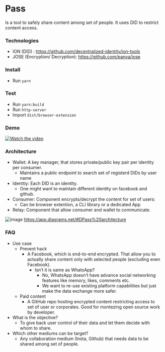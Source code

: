 # Pass

Is a tool to safely share content among set of people. It uses DID to restrict content access.

### Technologies
* ION (DID) : https://github.com/decentralized-identity/ion-tools
* JOSE (Encryption/ Decryption): https://github.com/panva/jose

### Install

- Run `yarn`

### Test

- Run `yarn:build`
- Run `http-server`
- Import `dist/browser-extension`

### Demo

[![Watch the video](https://user-images.githubusercontent.com/4686410/148703377-75cf29a9-49d2-46e2-8728-02ea954b0ced.png)](https://drive.google.com/file/d/1aa7MP4kAgimkCQofe3Y4XezseBSbJH5b/view?usp=sharing)

### Architecture
- Wallet: A key manager, that stores private/public key pair per identity per consumer.
  - Maintains a public endpoint to search set of registerd DIDs by user name   
- Identtiy: Each DID is an identity. 
  - One might want to maintain different identity on facebook and github.
- Consumer: Component encrypts/decrypt the content for set of users:
  - Can be browser extention, a CLI library or a dedicated App
- Relay: Component that allow consumer and wallet to communicate.


![image](https://user-images.githubusercontent.com/4686410/149643355-20ee0263-f21e-47d3-94f4-3a5bc8fa07cf.png)
https://app.diagrams.net/#DPass%20architecture



### FAQ
- Use case 
  - Prevent hack
    - A Facebook, which is end-to-end encrypted. That allow you to actually share content only with selected people (excluding even Facebook).
      - Isn’t it is same as WhatsApp? 
        - No, WhatsApp  doesn’t have advance social networking features like memory, likes, comments etc. 
        - We want to re-use existing platform capabilities but just make the data exchange more safer.
  - Paid content
    - A GitHub repo hosting encrypted content restricting access to set of user or corporates. Good for montezing open source work by developer.
- What is the objective?  
  - To give back user control of their data and let them decide with whom to share.
- Which other mediums can be target?  
  - Any collaboration medium (Insta, Github) that needs data to be shared among set of people.
